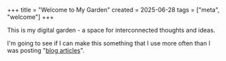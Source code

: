 +++
title = "Welcome to My Garden"
created = 2025-06-28
tags = ["meta", "welcome"]
+++

This is my digital garden - a space for interconnected thoughts and ideas.

I'm going to see if I can make this something that I use more often than I was posting "[blog articles](/blog)".
